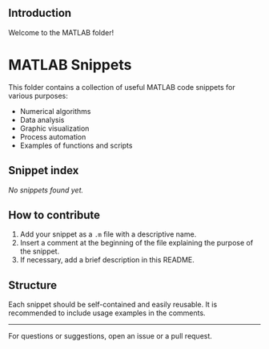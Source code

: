 ## Introduction

Welcome to the MATLAB folder!

# MATLAB Snippets

This folder contains a collection of useful MATLAB code snippets for various purposes:

- Numerical algorithms
- Data analysis
- Graphic visualization
- Process automation
- Examples of functions and scripts

<!-- snippet-index:start -->
## Snippet index

_No snippets found yet._
<!-- snippet-index:end -->

## How to contribute

1. Add your snippet as a `.m` file with a descriptive name.
2. Insert a comment at the beginning of the file explaining the purpose of the snippet.
3. If necessary, add a brief description in this README.

## Structure

Each snippet should be self-contained and easily reusable. It is recommended to include usage examples in the comments.

---

For questions or suggestions, open an issue or a pull request.
